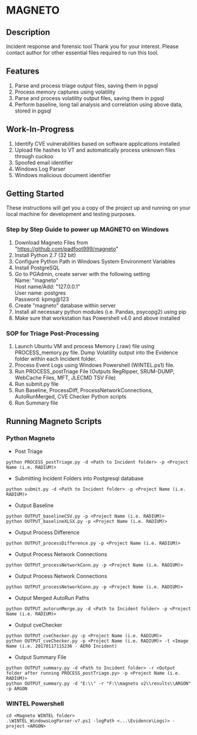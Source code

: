 # MAGNETO

## Description

Incident response and forensic tool
Thank you for your interest. Please contact author for other essential files required to run this tool.

## Features

1. Parse and process triage output files, saving them in pgsql 
2. Process memory captures using volatility 
3. Parse and process volatility output files, saving them in pgsql 
4. Perform baseline, long tail analysis and correlation using above data, stored in pgsql

## Work-In-Progress

1. Identify CVE vulnerabilities based on software applications installed 
2. Upload file hashes to VT and automatically process unknown files through cuckoo 
3. Spoofed email identifier 
4. Windows Log Parser 
5. Windows malicious document identifier

## Getting Started

These instructions will get you a copy of the project up and running on your local machine for development and testing purposes. 

### Step by Step Guide to power up MAGNETO on Windows

1. Download Magneto Files from "https://github.com/padfoot999/magneto"
2. Install Python 2.7 (32 bit)
3. Configure Python Path in Windows System Environment Variables
4. Install PostgreSQL
5. Go to PGAdmin, create server with the following setting
        <br />Name: "magneto"
        <br />Host name/Add: "127.0.0.1"
        <br />User name: postgres
        <br />Password: kpmg@123
6. Create "magneto" database within server
7. Install all necessary python modules (i.e. Pandas, psycopg2) using pip
8. Make sure that workstation has Powershell v4.0 and above installed

### SOP for Triage Post-Processing

1. Launch Ubuntu VM and process Memory (.raw) file using PROCESS_memory.py file. Dump Volatility output into the Evidence folder within each Incident folder.
2. Process Event Logs using Windows Powershell (WINTEL.ps1) file.
3. Run PROCESS_postTriage File (Outputs RegRipper, SRUM-DUMP, WebCache Files, MFT, JLECMD TSV File)
4. Run submit.py file
5. Run Baseline, ProcessDiff, ProcessNetworkConnections, AutoRunMerged, CVE Checker Python scripts
6. Run Summary file

## Running Magneto Scripts

### Python Magneto
* Post Triage
```
python PROCESS_postTriage.py -d <Path to Incident folder> -p <Project Name (i.e. RADIUM)>
```
* Submitting Incident Folders into Postgresql database
```
python submit.py -d <Path to Incident folder> -p <Project Name (i.e. RADIUM)>
```
* Output Baseline
```
python OUTPUT_baselineCSV.py -p <Project Name (i.e. RADIUM)>
python OUTPUT_baselineXLSX.py -p <Project Name (i.e. RADIUM)>
```
* Output Process Difference
```
python OUTPUT_processDifference.py -p <Project Name (i.e. RADIUM)>  
```
* Output Process Network Connections
```
python OUTPUT_processNetworkConn.py -p <Project Name (i.e. RADIUM)>  
```
* Output Process Network Connections
```
python OUTPUT_processNetworkConn.py -p <Project Name (i.e. RADIUM)>  
```
* Output Merged AutoRun Paths
```
python OUTPUT_autorunMerge.py -d <Path to Incident folder> -p <Project Name (i.e. RADIUM)>  
```
* Output cveChecker
```
python OUTPUT_cveChecker.py -p <Project Name (i.e. RADIUM)> 
python OUTPUT_cveChecker.py -p <Project Name (i.e. RADIUM)> -t <Image Name (i.e. 20170117115236 - AERO Incident)
```
* Output Summary File
```
python OUTPUT_summary.py -d <Path to Incident folder> -r <Output folder after running PROCESS_postTriage.py> -p <Project Name (i.e. RADIUM)>
python OUTPUT_summary.py -d "E:\\" -r "F:\\magneto v2\\results\\ARGON" -p ARGON
```
### WINTEL Powershell 
```
cd <Magneto WINTEL folder>
.\WINTEL_WindowsLogParser-v?.ps1 -logPath <...\Evidence\Logs)> -project <ARGON>
```

